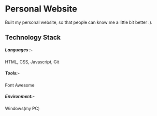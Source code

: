 # Personal Website
Built my personal website, so that people can know me a little bit better :).

## Technology Stack
##### Languages :-
HTML, CSS, Javascript, Git
##### Tools:-
Font Awesome
##### Environment:-
Windows(my PC)
